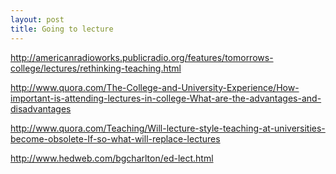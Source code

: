 ```yaml
---
layout: post
title: Going to lecture
---
```


http://americanradioworks.publicradio.org/features/tomorrows-college/lectures/rethinking-teaching.html

http://www.quora.com/The-College-and-University-Experience/How-important-is-attending-lectures-in-college-What-are-the-advantages-and-disadvantages

http://www.quora.com/Teaching/Will-lecture-style-teaching-at-universities-become-obsolete-If-so-what-will-replace-lectures

http://www.hedweb.com/bgcharlton/ed-lect.html
